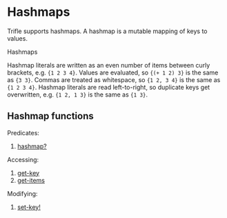 # Hashmaps

Trifle supports hashmaps. A hashmap is a mutable mapping of keys to
values.

Hashmaps 

Hashmap literals are written as an even number of items between curly
brackets, e.g. `{1 2 3 4}`. Values are evaluated, so `{(+ 1 2) 3}` is
the same as `{3 3}`. Commas are treated as whitespace, so `{1 2, 3 4}`
is the same as `{1 2 3 4}`. Hashmap literals are read left-to-right,
so duplicate keys get overwritten, e.g. `{1 2, 1 3}` is the same as
`{1 3}`.

## Hashmap functions

Predicates:

1. [hashmap?](Hashmaps-HashmapPredicate.md)

Accessing:

1. [get-key](Hashmaps-GetKey.md)
2. [get-items](Hashmaps-GetItems.md)

Modifying:

1. [set-key!](Hashmaps-SetKey.md)

